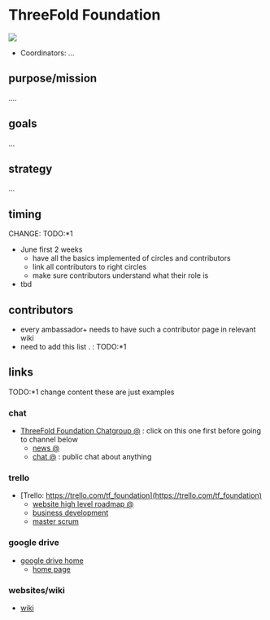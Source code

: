 # ThreeFold Foundation

![](https://unsplash.com/photos/J-ygvQbilXU)

- Coordinators: ...

## purpose/mission

....

## goals

...

## strategy

...

## timing

CHANGE: TODO:*1 
- June first 2 weeks
   - have all the basics implemented of circles and contributors
   - link all contributors to right circles
   - make sure contributors understand what their role is
 - tbd


## contributors

- every ambassador+ needs to have such a contributor page in relevant wiki
- need to add this list . : TODO:*1 

## links

TODO:*1  change content these are just examples

### chat

- [ThreeFold Foundation Chatgroup @](https://chat.grid.tf/signup_user_complete/?id=wpz16r964bdnuqxc5p7kn5upmo) : click on this one first before going to channel below
   - [news @](https://chat.grid.tf/threefold/channels/town-square)
   - [chat @](https://chat.grid.tf/threefold/channels/chat) : public chat about anything
   
### trello

- [Trello: https://trello.com/tf_foundation](https://trello.com/tf_foundation)
    - [website high level roadmap @](https://trello.com/invite/b/CfIT7n9B/eb2e9f6ea28a1e46baeba0de5335cfeb/tfwebhighlevelroadmap)
    - [business development](https://trello.com/b/ppTVxCcO/tffunnel)
    - [master scrum](https://trello.com/b/GgxRFeHn/tfmasterscrum)

### google drive

- [google drive home](https://drive.google.com/drive/folders/1ygSc9mKaJJq-mw30zbfmikUWXO73m0kl)
    - [home page](https://docs.google.com/document/d/1ixKZklZj21tRWBFlaxO8j0Sdm9Liyd1kjYTeAB6fZog/edit)

### websites/wiki

- [wiki](https://github.com/threefoldfoundation/info_foundation)



